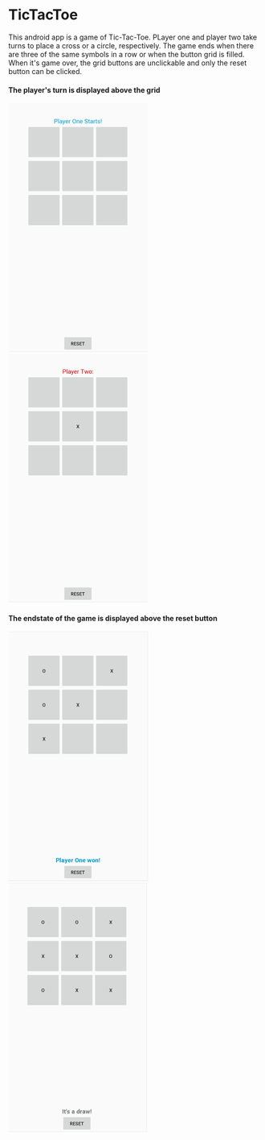 # TicTacToe

<p>
This android app is a game of Tic-Tac-Toe. PLayer one and player two take turns to place a cross or a circle, respectively. 
The game ends when there are three of the same symbols in a row or when the button grid is filled. 
When it's game over, the grid buttons are unclickable and only the reset button can be clicked.
</p>


#### The player's turn is displayed above the grid
![alt text](https://github.com/inayrus/TicTacToe/blob/master/doc/a_tictactoe_start.png)
![alt text](https://github.com/inayrus/TicTacToe/blob/master/doc/a_tictactoe_turns1.png)


#### The endstate of the game is displayed above the reset button
![alt text](https://github.com/inayrus/TicTacToe/blob/master/doc/a_tictactoe_endstate1.png)
![alt text](https://github.com/inayrus/TicTacToe/blob/master/doc/a_tictactoe_endstate2.png)
